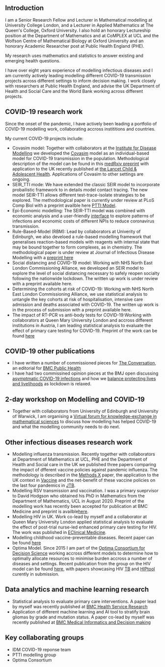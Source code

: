 ## Introduction

I am a Senior Research Fellow and Lecturer in Mathematical modelling at University College London, and a Lecturer in Applied Mathematics at The Queen's College, Oxford University. I also hold an honorary Lectureship position at the Department of Mathematics and at CoMPLEX at UCL and the Wolfson Centre of Mathematical Biology at Oxford University and an honorary Academic Researcher post at Public Health England (PHE).

My research uses mathematics and statistics to answer existing and emerging health questions. 
 
I have over eight years experience of modelling infectious diseases and I am currently actively leading modelling different COVID-19 transmission projects across different settings to inform decision making. I work closely with researchers at Public Health England, and advise the UK Department of Health and Social Care and the World Bank working across different projects.

## COVID-19 research work

Since the onset of the pandemic, I have actively been leading a portfolio of COVID-19 modelling work, collaborating accross instititions and countries.

My current COVID-19 projects include:

- Covasim model: Together with collaborators at the [Institute for Disease Modelling](https://idmod.org/tools) we developed the [Covasim](https://institutefordiseasemodeling.github.io/covasim-docs/covasim.interventions.html) model as an individual-based model for COVID-19 transmission in the population. Methodological description of the model can be found in this [medRxiv preprint](https://www.medrxiv.org/content/10.1101/2020.05.10.20097469v1) with application to the UK recently published at [the Lancet Child & Adolescent Health](https://www.thelancet.com/journals/lanchi/article/PIIS2352-4642(20)30250-9/fulltext). Applications of Covasim to other settings are ongoing. 
- SEIR_TTI mode: We have extended the classic SEIR model to incorporate probailistic framework to in details model contact tracing. The new model SEIR-TTI allows different test-trace-isolate strategies to be explored. The methodological paper is currently under review at PLoS Comp Biol with a preprint availble here [PTTI Model](https://covidtti.com/). 
- Epi-Economic modelling: The SEIR-TTI model was combined with economic analysis and a user-friendly [interface](https://ptti.styx.org) to explore patterns of infections and economic costs of different NPIs to reduce coronavirus transmission. 
- Rule-Based-Model (RBM): Lead by collaborators at Univerity of Edinburgh, we also develoed a rule-based modelling framework that generalises reaction-based models with reagents with internal state that may be bound together to form complexes, as in chemistry. The methodological paper is under review at Journal of Infectious Disease Modelling with a [preprint here](https://arxiv.org/abs/2006.12077)
- Social distancing and COVID-19 model: Working with NHS North East London Commissioning Alliance, we developed an SEIR model to explore the level of social distancing necessary to safely reopen socialty following the nationwide lockdown. The written up work is under review with a preprint available here. 
- Determining the cohorts at risk of COVID-19: Working with NHS North East London Commissioning Alliance, we use statistical analysis to untangle the key cohorts at risk of hospitalisation, intensive care admission and deaths associated with COVID-19. The written up work is in the process of submission with a preprint available here.
- The impact of RT-PCR vs anti-body tests for COVID-19:Working with collaborators at Queen Mary University London and accross different institutions in Austria, I am leading statistical analysis to evaluate the effect of primary care testing for COVID-19. Preprint of the work can be found [here](https://www.medrxiv.org/content/10.1101/2020.07.13.20152439v1)

## COVID-19 other publications

- I have written a number of commissioned pieces for [The Conversation](https://theconversation.com/profiles/jasmina-panovska-griffiths-1013696/articles), an editorial for [BMC Public Health](https://bmcpublichealth.biomedcentral.com/articles/10.1186/s12889-020-08671-z) 
- I have had two commissined opinion pieces at the BMJ open discussing [asymptmatic COVID-19 infections](https://blogs.bmj.com/bmj/2020/05/04/how-much-is-covid-19-spreading-via-asymptomatic-versus-symptomatic-infections/) and how we [balance protecting lives and livelihoods](https://blogs.bmj.com/bmj/2020/06/01/balancing-lives-and-livelihoods-in-post-covid-19-lockdown/) as lockdown is relaxed.

## 2-day workshop on Modelling and COVID-19

- Together with collaborators from University of Edinburgh and University of Warwick, I am organising a [Virtual forum for knowledge-exchange in mathematical sciences](vfkems.md) to discuss how modelling has helped COVID-19 and what the modelling community needs to do next.

## Other infectious diseases research work

- Modelling influenza transmission. Recently together with collaborators at Department of Mathematics at UCL, PHE and the Department of Health and Social care in the UK we published three papers comparing the impact of dfferent vaccine policies against pandemic influenza. The methodology is described in the [Methods X](https://www.ncbi.nlm.nih.gov/pmc/articles/PMC7139115/) paper, the application to the UK context in [Vaccine](https://www.sciencedirect.com/science/article/pii/S0264410X20308057?via%3Dihub) and the net-benefit of these vaccine policies on the last four pandemics in [JTB](https://pubmed.ncbi.nlm.nih.gov/31059716/). 
- Modelling RSV transmission and vaccination. I was a primary sueprvisor to David Hodgson who obtained his PhD in Mathematics from the Department of Mathematics, UCL in August 2020. Preprint of the modelling work has recently been accepted for publication at BMC Medicine and preprint is availble[here](https://www.medrxiv.org/content/10.1101/19009977v4).
- Modelling HIV in UK. Work co-lead by myself and a collaborator at Queen Mary University London applied statistical analysis to evaluate the effect of post-trial nurse-led enhanced primary care testing for HIV. The work was published in [EClinical Medicine](https://www.thelancet.com/pdfs/journals/eclinm/PIIS2589-5370(19)30234-2.pdf).
- Modelling childhood vaccine-preventable diseases. Recent paper can be found [here](https://pubmed.ncbi.nlm.nih.gov/30055970/)
- Optima Model. Since 2015 I am part of the [Optima Consortium for Decision Science](http://optimamodel.com) working accross different models to determine how to optimally allocate resources to minimise burden accross a number of diseases and settings. Recent publication from the group on the HIV model can be found [here](https://pubmed.ncbi.nlm.nih.gov/29652100/), with papers showcasing HIV [TB](http://optimamodel.com/tb/) and [HIPtool](http://hiptool.org)  curently in submission. 

## Data analytics and machine learning research 

- Statistical analysis to evaluate primary care interventions. A paper lead by myself was recently published at [BMC Health Service Research](https://bmchealthservres.biomedcentral.com/articles/10.1186/s12913-020-05397-x)
- Application of different machine learning and AI tool to stratify brain gliomas by grade and mutation status. A paper co-lead by myself was recently published at [BMC Medical Informatics and Decision making](https://bmcmedinformdecismak.biomedcentral.com/articles/10.1186/s12911-020-01163-5)

## Key collaborating groups
- IDM COVID-19 reponse team
- PTTI modelling group 
- Optima Consortium



